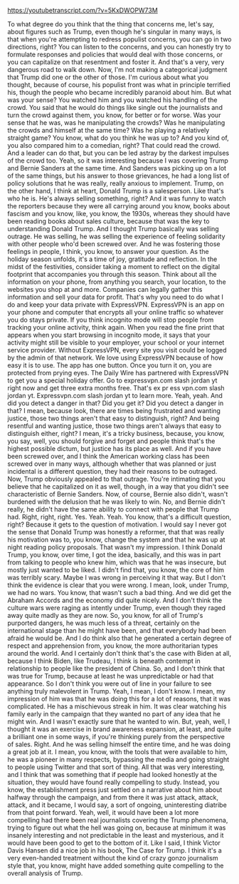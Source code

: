 https://youtubetranscript.com/?v=5KxDWOPW73M

 To what degree do you think that the thing that concerns me, let's say, about figures such as Trump, even though he's singular in many ways, is that when you're attempting to redress populist concerns, you can go in two directions, right? You can listen to the concerns, and you can honestly try to formulate responses and policies that would deal with those concerns, or you can capitalize on that resentment and foster it. And that's a very, very dangerous road to walk down. Now, I'm not making a categorical judgment that Trump did one or the other of those. I'm curious about what you thought, because of course, his populist front was what in principle terrified his, though the people who became incredibly paranoid about him. But what was your sense? You watched him and you watched his handling of the crowd. You said that he would do things like single out the journalists and turn the crowd against them, you know, for better or for worse. Was your sense that he was, was he manipulating the crowds? Was he manipulating the crowds and himself at the same time? Was he playing a relatively straight game? You know, what do you think he was up to? And you kind of, you also compared him to a comedian, right? That could read the crowd. And a leader can do that, but you can be led astray by the darkest impulses of the crowd too. Yeah, so it was interesting because I was covering Trump and Bernie Sanders at the same time. And Sanders was picking up on a lot of the same things, but his answer to those grievances, he had a long list of policy solutions that he was really, really anxious to implement. Trump, on the other hand, I think at heart, Donald Trump is a salesperson. Like that's who he is. He's always selling something, right? And it was funny to watch the reporters because they were all carrying around you know, books about fascism and you know, like, you know, the 1930s, whereas they should have been reading books about sales culture, because that was the key to understanding Donald Trump. And I thought Trump basically was selling outrage. He was selling, he was selling the experience of feeling solidarity with other people who'd been screwed over. And he was fostering those feelings in people, I think, you know, to answer your question. As the holiday season unfolds, it's a time of joy, gratitude and reflection. In the midst of the festivities, consider taking a moment to reflect on the digital footprint that accompanies you through this season. Think about all the information on your phone, from anything you search, your location, to the websites you shop at and more. Companies can legally gather this information and sell your data for profit. That's why you need to do what I do and keep your data private with ExpressVPN. ExpressVPN is an app on your phone and computer that encrypts all your online traffic so whatever you do stays private. If you think incognito mode will stop people from tracking your online activity, think again. When you read the fine print that appears when you start browsing in incognito mode, it says that your activity might still be visible to your employer, your school or your internet service provider. Without ExpressVPN, every site you visit could be logged by the admin of that network. We love using ExpressVPN because of how easy it is to use. The app has one button. Once you turn it on, you are protected from prying eyes. The Daily Wire has partnered with ExpressVPN to get you a special holiday offer. Go to expressvpn.com slash jordan yt right now and get three extra months free. That's ex pr ess vpn.com slash jordan yt. Expressvpn.com slash jordan yt to learn more. Yeah, yeah. And did you detect a danger in that? Did you get it? Did you detect a danger in that? I mean, because look, there are times being frustrated and wanting justice, those two things aren't that easy to distinguish, right? And being resentful and wanting justice, those two things aren't always that easy to distinguish either, right? I mean, it's a tricky business, because, you know, you say, well, you should forgive and forget and people think that's the highest possible dictum, but justice has its place as well. And if you have been screwed over, and I think the American working class has been screwed over in many ways, although whether that was planned or just incidental is a different question, they had their reasons to be outraged. Now, Trump obviously appealed to that outrage. You're intimating that you believe that he capitalized on it as well, though, in a way that you didn't see characteristic of Bernie Sanders. Now, of course, Bernie also didn't, wasn't burdened with the delusion that he was likely to win. No, and Bernie didn't really, he didn't have the same ability to connect with people that Trump had. Right, right, right. Yes. Yeah. Yeah. You know, that's a difficult question, right? Because it gets to the question of motivation. I would say I never got the sense that Donald Trump was honestly a reformer, that that was really his motivation was to, you know, change the system and that he was up at night reading policy proposals. That wasn't my impression. I think Donald Trump, you know, over time, I got the idea, basically, and this was in part from talking to people who knew him, which was that he was insecure, but mostly just wanted to be liked. I didn't find that, you know, the core of him was terribly scary. Maybe I was wrong in perceiving it that way. But I don't think the evidence is clear that you were wrong. I mean, look, under Trump, we had no wars. You know, that wasn't such a bad thing. And we did get the Abraham Accords and the economy did quite nicely. And I don't think the culture wars were raging as intently under Trump, even though they raged away quite madly as they are now. So, you know, for all of Trump's purported dangers, he was much less of a threat, certainly on the international stage than he might have been, and that everybody had been afraid he would be. And I do think also that he generated a certain degree of respect and apprehension from, you know, the more authoritarian types around the world. And I certainly don't think that's the case with Biden at all, because I think Biden, like Trudeau, I think is beneath contempt in relationship to people like the president of China. So, and I don't think that was true for Trump, because at least he was unpredictable or had that appearance. So I don't think you were out of line in your failure to see anything truly malevolent in Trump. Yeah, I mean, I don't know. I mean, my impression of him was that he was doing this for a lot of reasons, that it was complicated. He has a mischievous streak in him. It was clear watching his family early in the campaign that they wanted no part of any idea that he might win. And I wasn't exactly sure that he wanted to win. But, yeah, well, I thought it was an exercise in brand awareness expansion, at least, and quite a brilliant one in some ways, if you're thinking purely from the perspective of sales. Right. And he was selling himself the entire time, and he was doing a great job at it. I mean, you know, with the tools that were available to him, he was a pioneer in many respects, bypassing the media and going straight to people using Twitter and that sort of thing. All that was very interesting, and I think that was something that if people had looked honestly at the situation, they would have found really compelling to study. Instead, you know, the establishment press just settled on a narrative about him about halfway through the campaign, and from there it was just attack, attack, attack, and it became, I would say, a sort of ongoing, uninteresting diatribe from that point forward. Yeah, well, it would have been a lot more compelling had there been real journalists covering the Trump phenomena, trying to figure out what the hell was going on, because at minimum it was insanely interesting and not predictable in the least and mysterious, and it would have been good to get to the bottom of it. Like I said, I think Victor Davis Hansen did a nice job in his book, The Case for Trump. I think it's a very even-handed treatment without the kind of crazy gonzo journalism style that, you know, might have added something quite compelling to the overall analysis of Trump.